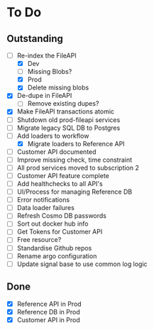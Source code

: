 # To Do

## Outstanding
- [ ] Re-index the FileAPI
	- [x] Dev
	- [ ] Missing Blobs?
	- [x] Prod
	- [x] Delete missing blobs
- [x] De-dupe in FileAPI
	- [ ] Remove existing dupes?
- [x] Make FileAPI transactions atomic
- [ ] Shutdown old prod-fileapi services
- [ ] Migrate legacy SQL DB to Postgres
- [ ] Add loaders to workflow
	- [x] Migrate loaders to Reference API
- [ ] Customer API documented
- [ ] Improve missing check, time constraint
- [ ] All prod services moved to subscription 2
- [ ] Customer API feature complete
- [ ] Add healthchecks to all API's
- [ ] UI/Process for managing Reference DB
- [ ] Error notifications
- [ ] Data loader failures
- [ ] Refresh Cosmo DB passwords
- [ ] Sort out docker hub info
- [ ] Get Tokens for Customer API
- [ ] Free resource?
- [ ] Standardise Github repos
- [ ] Rename argo configuration
- [ ] Update signal base to use common log logic

## Done
- [x] Reference API in Prod
- [x] Reference DB in Prod
- [x] Customer API in Prod
